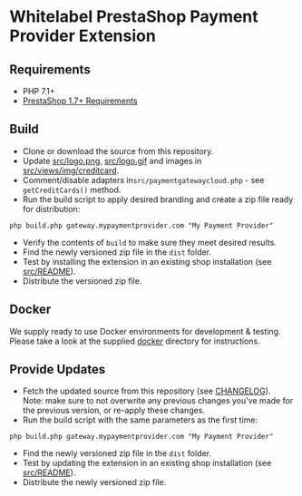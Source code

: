 # Whitelabel PrestaShop Payment Provider Extension

## Requirements

- PHP 7.1+
- [PrestaShop 1.7+ Requirements](http://doc.prestashop.com/display/PS16/System+Administrator+Guide)

## Build

* Clone or download the source from this repository.
* Update [src/logo.png](src/logo.png), [src/logo.gif](src/logo.gif) and images in [src/views/img/creditcard](src/views/img/creditcard).
* Comment/disable adapters in`src/paymentgatewaycloud.php` - see `getCreditCards()` method.
* Run the build script to apply desired branding and create a zip file ready for distribution:
```shell script
php build.php gateway.mypaymentprovider.com "My Payment Provider"
```
- Verify the contents of `build` to make sure they meet desired results.
- Find the newly versioned zip file in the `dist` folder.
- Test by installing the extension in an existing shop installation (see [src/README](src/README.md)).
- Distribute the versioned zip file.

## Docker

We supply ready to use Docker environments for development & testing. Please take a look at the supplied [docker](docker) directory for instructions.

## Provide Updates

- Fetch the updated source from this repository (see [CHANGELOG](CHANGELOG.md)).<br>Note: make sure to not overwrite any previous changes you've made for the previous version, or re-apply these changes.
- Run the build script with the same parameters as the first time:
```shell script
php build.php gateway.mypaymentprovider.com "My Payment Provider"
```
- Find the newly versioned zip file in the `dist` folder.
- Test by updating the extension in an existing shop installation (see [src/README](src/README.md)).
- Distribute the newly versioned zip file.
